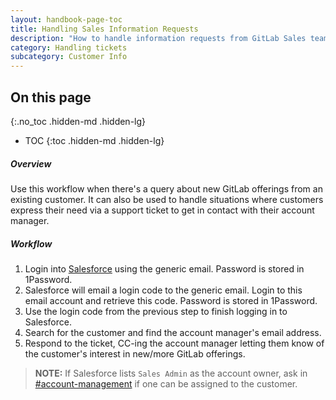 ```yaml
---
layout: handbook-page-toc
title: Handling Sales Information Requests
description: "How to handle information requests from GitLab Sales team"
category: Handling tickets
subcategory: Customer Info
---
```


## On this page
{:.no_toc .hidden-md .hidden-lg}

- TOC
{:toc .hidden-md .hidden-lg}

##### Overview

Use this workflow when there's a query about new GitLab offerings from an existing
customer. It can also be used to handle situations where customers express their need via a support ticket to get in contact with their account manager.

##### Workflow

1. Login into [Salesforce](https://login.salesforce.com/) using the generic
email. Password is stored in 1Password.
1. Salesforce will email a login code to the generic email. Login to this
email account and retrieve this code. Password is stored in 1Password.
1. Use the login code from the previous step to finish logging in to Salesforce.
1. Search for the customer and find the account manager's email address.
1. Respond to the ticket, CC-ing the account manager letting them know of the
customer's interest in new/more GitLab offerings.

>**NOTE:** If Salesforce lists `Sales Admin` as the account owner, ask in [#account-management](https://gitlab.slack.com/archives/C44SXGG8M) if one can be assigned to the customer.
